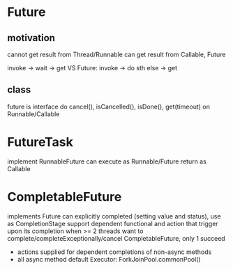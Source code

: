 # Future
## motivation
cannot get result from Thread/Runnable
can get result from Callable, Future

invoke -> wait -> get
    VS
Future: invoke -> do sth else -> get

## class
future is interface
do cancel(), isCancelled(), isDone(), get(timeout) on Runnable/Callable


# FutureTask
implement RunnableFuture
can execute as Runnable/Future return as Callable

# CompletableFuture<T>
implements Future<T>
can explicitly completed (setting value and status), use as CompletionStage
support dependent functional and action that trigger upon its completion
when >= 2 threads want to complete/completeExceptionally/cancel CompletableFuture, only 1 succeed

- actions supplied for dependent completions of non-async methods
- all async method default Executor: ForkJoinPool.commonPool()











